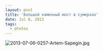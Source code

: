 ```yaml
---
layout: post
title: 'Большой каменный мост в сумерках'
date: Jul 8, 2013
tags:
  - photos
---
```


![2013-07-06-0257-Artem-Sapegin.jpg](photo://761)
